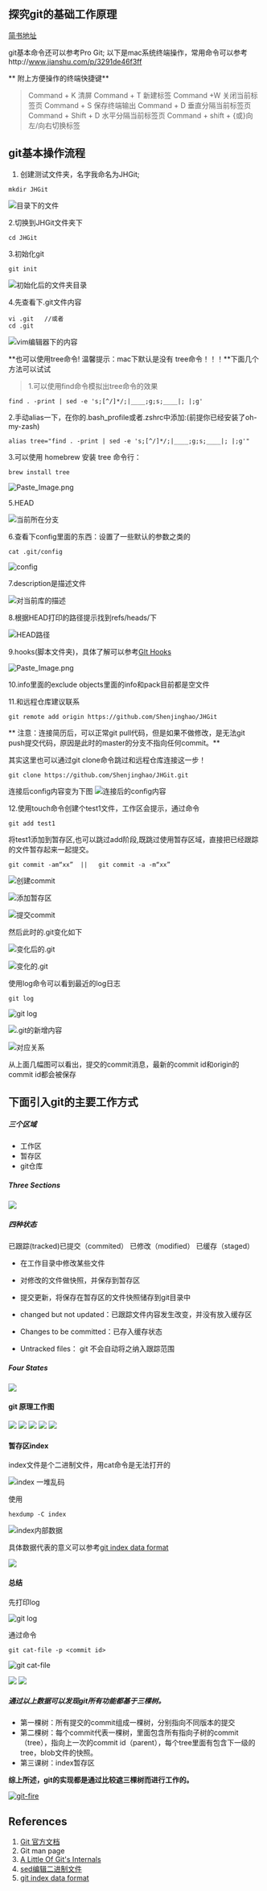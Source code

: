 
## 探究git的基础工作原理
[简书地址](http://www.jianshu.com/p/9524e1aebc23)

git基本命令还可以参考Pro Git;
以下是mac系统终端操作，常用命令可以参考http://www.jianshu.com/p/3291de46f3ff


** 附上方便操作的终端快捷键**
> Command + K 清屏
Command + T 新建标签
Command +W  关闭当前标签页
Command + S  保存终端输出
Command + D  垂直分隔当前标签页
Command + Shift + D 水平分隔当前标签页
Command + shift +  {或}向左/向右切换标签

## git基本操作流程
1. 创建测试文件夹，名字我命名为JHGit;
```
mkdir JHGit
```

![目录下的文件](http://upload-images.jianshu.io/upload_images/2310905-e095c1f9e86bf2de.png?imageMogr2/auto-orient/strip%7CimageView2/2/w/1240)

2.切换到JHGit文件夹下
```
cd JHGit
```
3.初始化git
```
git init
```

![初始化后的文件夹目录](http://upload-images.jianshu.io/upload_images/2310905-6718bd704f46561d.png?imageMogr2/auto-orient/strip%7CimageView2/2/w/1240)

4.先查看下.git文件内容
```
vi .git   //或者  
cd .git
```

![vim编辑器下的内容](http://upload-images.jianshu.io/upload_images/2310905-ee7298fa651bdf27.png?imageMogr2/auto-orient/strip%7CimageView2/2/w/1240)

**也可以使用tree命令!
温馨提示：mac下默认是没有 tree命令！！！**下面几个方法可以试试
> 1.可以使用find命令模拟出tree命令的效果
```
find . -print | sed -e 's;[^/]*/;|____;g;s;____|; |;g'
```
2.手动alias一下，在你的.bash_profile或者.zshrc中添加:(前提你已经安装了oh-my-zash)
```
alias tree="find . -print | sed -e 's;[^/]*/;|____;g;s;____|; |;g'"
```
3.可以使用 homebrew 安装 tree 命令行：
```
brew install tree
```

![Paste_Image.png](http://upload-images.jianshu.io/upload_images/2310905-2c82be011e5cce15.png?imageMogr2/auto-orient/strip%7CimageView2/2/w/1240)

5.HEAD

![当前所在分支](http://upload-images.jianshu.io/upload_images/2310905-d1d40069251cc0fa.png?imageMogr2/auto-orient/strip%7CimageView2/2/w/1240)

6.查看下config里面的东西：设置了一些默认的参数之类的
```
cat .git/config
```
![config](http://upload-images.jianshu.io/upload_images/2310905-5d0b12ad1a8e76cc.png?imageMogr2/auto-orient/strip%7CimageView2/2/w/1240)

7.description是描述文件

![对当前库的描述](http://upload-images.jianshu.io/upload_images/2310905-4e6d6cf6fc7cca61.png?imageMogr2/auto-orient/strip%7CimageView2/2/w/1240)


8.根据HEAD打印的路径提示找到refs/heads/下

![HEAD路径](http://upload-images.jianshu.io/upload_images/2310905-21754eee17dcc2fa.png?imageMogr2/auto-orient/strip%7CimageView2/2/w/1240)

9.hooks(脚本文件夹)，具体了解可以参考[GIt Hooks](http://www.jianshu.com/p/79c05c103bdd)

![Paste_Image.png](http://upload-images.jianshu.io/upload_images/2310905-9aba70c7151abc44.png?imageMogr2/auto-orient/strip%7CimageView2/2/w/1240)

10.info里面的exclude   objects里面的info和pack目前都是空文件

11.和远程仓库建议联系
```
git remote add origin https://github.com/Shenjinghao/JHGit
```

** 注意：连接简历后，可以正常git pull代码，但是如果不做修改，是无法git push提交代码，原因是此时的master的分支不指向任何commit。**

其实这里也可以通过git clone命令跳过和远程仓库连接这一步！

```
git clone https://github.com/Shenjinghao/JHGit.git
```
连接后config内容变为下图
![连接后的config内容](http://upload-images.jianshu.io/upload_images/2310905-a468aada7cd7ca26.png?imageMogr2/auto-orient/strip%7CimageView2/2/w/1240)


12.使用touch命令创建个test1文件，工作区会提示，通过命令
```
git add test1
```
将test1添加到暂存区,也可以跳过add阶段,既跳过使用暂存区域，直接把已经跟踪的文件暂存起来一起提交。
```
git commit -am“xx”  ||   git commit -a -m“xx”
```
![创建commit](http://upload-images.jianshu.io/upload_images/2310905-9d73748018edd745.png?imageMogr2/auto-orient/strip%7CimageView2/2/w/1240)

![添加暂存区](http://upload-images.jianshu.io/upload_images/2310905-7c12d5640141f189.png?imageMogr2/auto-orient/strip%7CimageView2/2/w/1240)


![提交commit](http://upload-images.jianshu.io/upload_images/2310905-c7d826fb3d0e1ec5.png?imageMogr2/auto-orient/strip%7CimageView2/2/w/1240)

然后此时的.git变化如下

![变化后的.git](http://upload-images.jianshu.io/upload_images/2310905-f244e1f9807f4edb.png?imageMogr2/auto-orient/strip%7CimageView2/2/w/1240)


![变化的.git](http://upload-images.jianshu.io/upload_images/2310905-f10d91871c881fdd.png?imageMogr2/auto-orient/strip%7CimageView2/2/w/1240)

使用log命令可以看到最近的log日志
```
git log
```
![git log](http://upload-images.jianshu.io/upload_images/2310905-8531ddfc8a478b97.png?imageMogr2/auto-orient/strip%7CimageView2/2/w/1240)


![.git的新增内容](http://upload-images.jianshu.io/upload_images/2310905-69bfcdad0f19cf3d.png?imageMogr2/auto-orient/strip%7CimageView2/2/w/1240)


![对应关系](http://upload-images.jianshu.io/upload_images/2310905-9c3f66ff7dc16407.png?imageMogr2/auto-orient/strip%7CimageView2/2/w/1240)

从上面几幅图可以看出，提交的commit消息，最新的commit id和origin的commit id都会被保存

## 下面引入git的主要工作方式
##### 三个区域
- 工作区
- 暂存区
- git仓库
##### Three Sections

![](https://git-scm.com/book/en/v2/images/areas.png)

##### 四种状态
已跟踪(tracked)已提交（commited） 已修改（modified） 已缓存（staged）

- 在工作目录中修改某些文件
- 对修改的文件做快照，并保存到暂存区
- 提交更新，将保存在暂存区的文件快照储存到git目录中

- changed but not updated：已跟踪文件内容发生改变，并没有放入缓存区

- Changes to be committed：已存入缓存状态

- Untracked files： git  不会自动将之纳入跟踪范围
##### Four States

![](https://git-scm.com/book/en/v2/images/lifecycle.png)

#### git 原理工作图
![](https://git-scm.com/images/reset/ex3.png)
![](https://git-scm.com/images/reset/ex4.png)
![](https://git-scm.com/images/reset/ex5.png)
![](https://git-scm.com/images/reset/ex6.png)
![](https://git-scm.com/images/reset/ex7.png)

#### 暂存区index
index文件是个二进制文件，用cat命令是无法打开的

![index 一堆乱码](http://upload-images.jianshu.io/upload_images/2310905-e9b732b9de00e9c8.png?imageMogr2/auto-orient/strip%7CimageView2/2/w/1240)


使用
```
hexdump -C index 
```

![index内部数据](http://upload-images.jianshu.io/upload_images/2310905-83518bb0e6ee6875.png?imageMogr2/auto-orient/strip%7CimageView2/2/w/1240)

具体数据代表的意义可以参考[git index data format](https://github.com/git/git/blob/master/Documentation/technical/index-format.txt)


![](http://upload-images.jianshu.io/upload_images/2310905-fd73050103fdd428.jpg?imageMogr2/auto-orient/strip%7CimageView2/2/w/1240)


#### 总结


先打印log

![git log](http://upload-images.jianshu.io/upload_images/2310905-86032bc464955259.png?imageMogr2/auto-orient/strip%7CimageView2/2/w/1240)

通过命令
```
git cat-file -p <commit id>
```

![git cat-file](http://upload-images.jianshu.io/upload_images/2310905-4539b9a158c0d523.png?imageMogr2/auto-orient/strip%7CimageView2/2/w/1240)



![](https://cbx33.github.io/gitt/images/chaps/f-af2-d1.png)
![](https://git-scm.com/book/en/v2/images/commit-and-tree.png)

##### 通过以上数据可以发现git所有功能都基于三棵树。
- 第一棵树：所有提交的commit组成一棵树，分别指向不同版本的提交
- 第二棵树：每个commit代表一棵树，里面包含所有指向子树的commit（tree），指向上一次的commit id（parent），每个tree里面有包含下一级的tree，blob文件的快照。
- 第三课树：index暂存区

**综上所述，git的实现都是通过比较遮三棵树而进行工作的。**

[![git-fire](https://camo.githubusercontent.com/3ab8156bb4d519275f021d79a92a04674dc56594/68747470733a2f2f692e696d6775722e636f6d2f33504f747665432e6a7067)](https://github.com/qw3rtman/git-fire)


## References
1. [Git 官方文档](https://git-scm.com/doc)
2. Git man page
2. [A Little Of Git's Internals](https://cbx33.github.io/gitt/afterhours2-1.html)
1. [sed编辑二进制文件](https://www.zhihu.com/question/19703679)
2. [git index data format](https://github.com/git/git/blob/master/Documentation/technical/index-format.txt)
